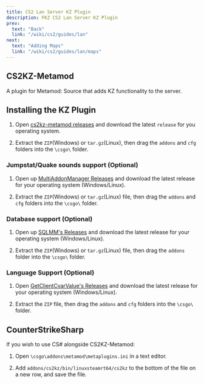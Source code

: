 ```yaml
---
title: CS2 Lan Server KZ Plugin
description: FKZ CS2 Lan Server KZ Plugin
prev:
  text: "Back"
  link: "/wiki/cs2/guides/lan"
next:
  text: "Adding Maps"
  link: "/wiki/cs2/guides/lan/maps"
---
```


## CS2KZ-Metamod

A plugin for Metamod: Source that adds KZ functionality to the server.

## Installing the KZ Plugin

1. Open [cs2kz-metamod releases](https://github.com/KZGlobalTeam/cs2kz-metamod/releases) and download the latest `release` for you operating system.

2. Extract the `ZIP`(Windows) or `tar.gz`(Linux), then drag the `addons` and `cfg` folders into the `\csgo\` folder.

### Jumpstat/Quake sounds support (Optional)

1. Open up [MultiAddonManager Releases](https://github.com/Source2ZE/MultiAddonManager/releases) and download the latest release for your operating system (Windows/Linux).

2. Extract the `ZIP`(Windows) or `tar.gz`(Linux) file, then drag the `addons` and `cfg` folders into the `\csgo\` folder.

### Database support (Optional)

1. Open up [SQLMM's Releases](https://github.com/zer0k-z/sql_mm/releases) and download the latest release for your operating system (Windows/Linux).

2. Extract the `ZIP`(Windows) or `tar.gz`(Linux) file, then drag the `addons` folder into the `\csgo\` folder.

### Language Support (Optional)

1. Open [GetClientCvarValue's Releases](https://github.com/komashchenko/ClientCvarValue/releases) and download the latest release for your operating system (Windows/Linux).

2. Extract the `ZIP` file, then drag the `addons` and `cfg` folders into the `\csgo\` folder.

## CounterStrikeSharp

If you wish to use CS# alongside CS2KZ-Metamod:

1. Open `\csgo\addons\metamod\metaplugins.ini` in a text editor.

2. Add `addons/cs2kz/bin/linuxsteamrt64/cs2kz` to the bottom of the file on a new row, and save the file.
